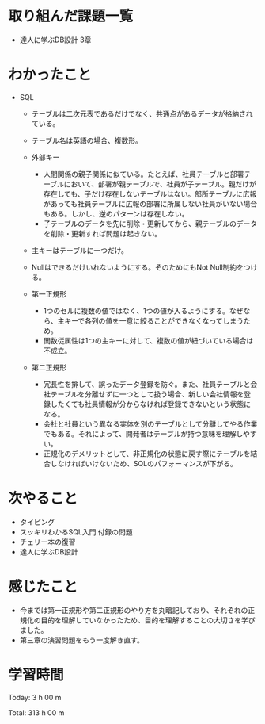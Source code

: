 # 取り組んだ課題一覧
- 達人に学ぶDB設計 3章

# わかったこと
- SQL
    - テーブルは二次元表であるだけでなく、共通点があるデータが格納されている。
    - テーブル名は英語の場合、複数形。
    - 外部キー
        - 人間関係の親子関係に似ている。たとえば、社員テーブルと部署テーブルにおいて、部署が親テーブルで、社員が子テーブル。親だけが存在しても、子だけ存在しないテーブルはない。部所テーブルに広報があっても社員テーブルに広報の部署に所属しない社員がいない場合もある。しかし、逆のパターンは存在しない。
        - 子テーブルのデータを先に削除・更新してから、親テーブルのデータを削除・更新すれば問題は起きない。
    - 主キーはテーブルに一つだけ。
    - Nullはできるだけいれないようにする。そのためにもNot Null制約をつける。

    - 第一正規形
        - 1つのセルに複数の値ではなく、1つの値が入るようにする。なぜなら、主キーで各列の値を一意に絞ることができなくなってしまうため。
        - 関数従属性は1つの主キーに対して、複数の値が紐づいている場合は不成立。

    - 第二正規形
        - 冗長性を排して、誤ったデータ登録を防ぐ。また、社員テーブルと会社テーブルを分離せずに一つとして扱う場合、新しい会社情報を登録したくても社員情報が分からなければ登録できないという状態になる。
        - 会社と社員という異なる実体を別のテーブルとして分離してやる作業でもある。それによって、開発者はテーブルが持つ意味を理解しやすい。
        - 正規化のデメリットとして、非正規化の状態に戻す際にテーブルを結合しなければいけないため、SQLのパフォーマンスが下がる。

# 次やること
- タイピング
- スッキリわかるSQL入門 付録の問題
- チェリー本の復習
- 達人に学ぶDB設計

# 感じたこと
- 今までは第一正規形や第二正規形のやり方を丸暗記しており、それぞれの正規化の目的を理解していなかったため、目的を理解することの大切さを学びました。
- 第三章の演習問題をもう一度解き直す。

# 学習時間
Today: 3 h 00 m

Total: 313 h 00 m









































